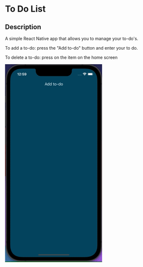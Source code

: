 # To Do List

## Description

A simple React Native app that allows you to manage your to-do's.

To add a to-do: press the "Add to-do" button and enter your to do.

To delete a to-do: press on the item on the home screen

![image](./assets/images/Apr-19-2022%2013-02-48.gif)

